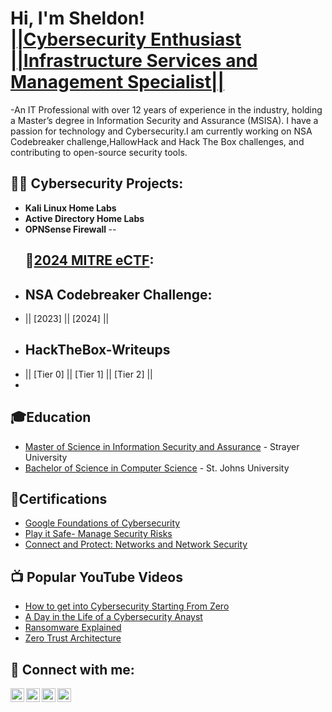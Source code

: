 <h1>Hi, I'm Sheldon! <br/><a href="https://github.com/lorcoom7">||Cybersecurity Enthusiast</a> <a href="https://www.linkedin.com/in/sheldon-brown-cybersecurity/">||Infrastructure Services and Management Specialist||</a></h1>
-An IT Professional with over 12 years of experience in the industry, holding a Master’s degree in Information Security and Assurance (MSISA). I have a passion for technology and Cybersecurity.I am currently working on NSA Codebreaker challenge,HallowHack and Hack The Box challenges, and contributing to open-source security tools.
<h2>👨‍💻 Cybersecurity Projects:</h2>

- <b>Kali Linux Home Labs </b>
- <b>Active Directory Home Labs </b>
- <b>OPNSense Firewall </b>
-- <h2>🏁[2024 MITRE eCTF](https://sb.ectf.mitre.org):</h2>
- <h2>NSA Codebreaker Challenge:</h2>
- || [2023] || [2024] || 
- <h2>HackTheBox-Writeups</h2>
- || [Tier 0] || [Tier 1] || [Tier 2] ||
-
<h2>🎓Education</h2>
 
  - [Master of Science in Information Security and Assurance](https://github.com/lorcoom7/MSISA/blob/main/Masters%20Degree.pdf) - Strayer University 
  - [Bachelor of Science in Computer Science](https://github.com/lorcoom7/Computer-Science/blob/main/Bachelor%20Degree_1.pdf) - St. Johns University 

<h2>📜Certifications</h2>
 
 - [Google Foundations of Cybersecurity](https://coursera.org/share/65d0a2d4d790ab54becd7f17b041d947)
 - [Play it Safe- Manage Security Risks](https://www.coursera.org/account/accomplishments/verify/XG0LAN5NTOJB)
 - [Connect and Protect: Networks and Network Security](https://coursera.org/share/d20125df02038f1a2d0211e9d6e74d80)
<h2>📺 Popular YouTube Videos</h2>

- [How to get into Cybersecurity Starting From Zero](https://youtu.be/OeNk_gNPOmA?si=beZsQcoKc56YstMg)
- [A Day in the Life of a Cybersecurity Anayst](https://youtube.com/shorts/j4ouExqE0PU?si=gKpxvygaCfTmkM0C)
- [Ransomware Explained](https://youtube.com/shorts/1vh1m4qTTMw?si=xg03cpJ8NP1o5Xha)
- [Zero Trust Architecture](https://youtu.be/ib6i68OaCMg?si=tRSj7AltWKlljtCx)

<h2> 🤳 Connect with me:</h2>

[<img align="left" alt="sheldonthecyberguy | YouTube" width="22px" src="https://cdn.jsdelivr.net/npm/simple-icons@v3/icons/youtube.svg" />][youtube]
[<img align="left" alt=" sheldonthecyberguy | Twitter" width="22px" src="https://cdn.jsdelivr.net/npm/simple-icons@v3/icons/twitter.svg" />][twitter]
[<img align="left" alt="sheldonthecyberguy| LinkedIn" width="22px" src="https://cdn.jsdelivr.net/npm/simple-icons@v3/icons/linkedin.svg" />][linkedin]
[<img align="left" alt="sheldonthecyberguy | Instagram" width="22px" src="https://cdn.jsdelivr.net/npm/simple-icons@v3/icons/instagram.svg" />][instagram]

[twitter]: https://twitter.com/
[youtube]: https://www.youtube.com/watch?v=AbGmlCRLBbI
[instagram]: https://www.instagram.com/
[linkedin]: https://www.linkedin.com/in/sheldon-brown-cybersecurity

<!--
**sheldonthecyberguy/sheldonthecyberguy** is a ✨ _special_ ✨ repository because its `README.md` (this file) appears on your GitHub profile.

Here are some ideas to get you started:

- 🔭 I’m currently working on ...
- 🌱 I’m currently learning ...
- 👯 I’m looking to collaborate on ...
- 🤔 I’m looking for help with ...
- 💬 Ask me about ...
- 📫 How to reach me: ...
- 😄 Pronouns: ...
- ⚡ Fun fact: ...
-->

